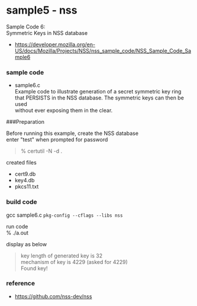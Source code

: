 sample5 - nss
===============

Sample Code 6: <br/>
 Symmetric Keys in NSS database <br/>

- https://developer.mozilla.org/en-US/docs/Mozilla/Projects/NSS/nss_sample_code/NSS_Sample_Code_Sample6 <br/>

### sample code

 - sample6.c <br/>
 Example code to illustrate generation of a secret symmetric key ring <br/>
that PERSISTS in the NSS database. The symmetric keys can then be used <br/>
 without ever exposing them in the clear. <br/>

###Preparation 

 Before running this example, create the NSS database <br/>
  enter "test" when prompted for password <br/>

> % certutil -N -d . <br/>

created files <br/>
- cert9.db <br/>
- key4.db <br/>
- pkcs11.txt <br/>


### build code

gcc sample6.c `pkg-config --cflags --libs nss` <br/>

run code <br/>
% ./a.out <br/>

display as below <br/>
> key length of generated key is 32 <br/>
> mechanism of key is 4229 (asked for 4229) <br/>
> Found key! <br/>


### reference
- https://github.com/nss-dev/nss

